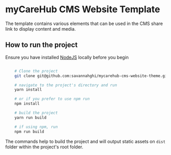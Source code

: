 # myCareHub CMS Website Template

The template contains various elements that can be used in the CMS share link to display content and media.

## How to run the project

Ensure you have installed [NodeJS](https://nodejs.org/en/) locally before you begin

```bash

    # Clone the project
    git clone git@github.com:savannahghi/mycarehub-cms-website-theme.git

    # navigate to the project's directory and run
    yarn install

    # or if you prefer to use npm run
    npm install

    # build the project
    yarn run build

    # if using npm, run
    npm run build

```

The commands help to build the project and will output static assets on `dist` folder within the project's root folder.
